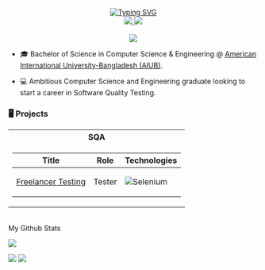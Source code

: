 <p align="center">
<a href="https://github.com/ashanahida">
    <img src="https://readme-typing-svg.demolab.com?font=Georgia&size=18&duration=2000&pause=100&multiline=true&width=500&height=80&lines=Nahida+Asha;SQA+Engineer+%7C++%7C+Selenium;+%7C+Python+%7C+Machine+Learning" alt="Typing SVG" />
</a>
<br/>
   
<a href="https://www.linkedin.com/in/nahida-akther-asha/">
    <img src="https://img.shields.io/badge/-Linkedin-blue?style=flat-square&logo=linkedin">
</a>
<a href="mailto:nahidaasha1@gmail.com">
    <img src="https://img.shields.io/badge/-Email-red?style=flat-square&logo=gmail&logoColor=white">
</a>

<br/> 
<br/>

<a href="https://github.com/ashanahida">
    <img src="https://github-stats-alpha.vercel.app/api?username=ashanahida&cc=22272e&tc=37BCF6&ic=fff&bc=0000">
</a>

</p>

* 🎓 Bachelor of Science in Computer Science & Engineering @ [American International University-Bangladesh (AIUB)](https://www.aiub.edu/).

* 💻  Ambitious Computer Science and Engineering graduate looking to start a career in Software Quality Testing. 

### 🖥️ Projects
<table>
<tr><th>SQA </th></tr>
<tr><td>

|Title | Role | Technologies|
|--|--|--|
| [Freelancer Testing](https://github.com/ashanahida/Freelancer_Testing) | <p>Tester</p> | ![Selenium](https://img.shields.io/badge/Selenium-black?style=flat-square&logo=selenium) 

</td></tr> </table>

<br>
My Github Stats

![](http://github-profile-summary-cards.vercel.app/api/cards/profile-details?username=ashanahida&theme=dracula) 

![](http://github-profile-summary-cards.vercel.app/api/cards/repos-per-language?username=ashanahida&theme=dracula) 
![](http://github-profile-summary-cards.vercel.app/api/cards/most-commit-language?username=ashanahida&theme=dracula)
